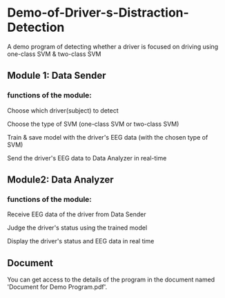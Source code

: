 # Demo-of-Driver-s-Distraction-Detection

A demo program of detecting whether a driver is focused on driving using one-class SVM & two-class SVM

## Module 1: Data Sender

### functions of the module:

Choose which driver(subject) to detect

Choose the type of SVM (one-class SVM or two-class SVM)

Train & save model with the driver's EEG data (with the chosen type of SVM)

Send the driver's EEG data to Data Analyzer in real-time

## Module2: Data Analyzer

### functions of the module:

Receive EEG data of the driver from Data Sender

Judge the driver's status using the trained model

Display the driver's status and EEG data in real time

## Document

You can get access to the details of the program in the document named 'Document for Demo Program.pdf'.
